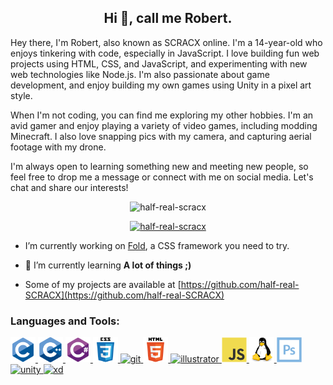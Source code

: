 <h2 align="center">Hi 👋, call me Robert.</h1>
Hey there, I'm Robert, also known as SCRACX online. I'm a 14-year-old who enjoys tinkering with code, especially in JavaScript. I love building fun web projects using HTML, CSS, and JavaScript, and experimenting with new web technologies like Node.js. I'm also passionate about game development, and enjoy building my own games using Unity in a pixel art style.

When I'm not coding, you can find me exploring my other hobbies. I'm an avid gamer and enjoy playing a variety of video games, including modding Minecraft. I also love snapping pics with my camera, and capturing aerial footage with my drone.

I'm always open to learning something new and meeting new people, so feel free to drop me a message or connect with me on social media. Let's chat and share our interests!
<p align="center"> <img src="https://komarev.com/ghpvc/?username=half-real-scracx&label=Profile%20views&color=435b6b&style=flat" alt="half-real-scracx" /> </p>

<p align="center"> <a href="https://github.com/ryo-ma/github-profile-trophy"><img src="https://github-profile-trophy.vercel.app/?username=half-real-scracx" alt="half-real-scracx" /></a> </p>

- I’m currently working on <a href="https://github.com/half-real-SCRACX/Fold">Fold</a>, a CSS framework you need to try.

- 🌱 I’m currently learning **A lot of things ;)**

- Some of my projects are available at [https://github.com/half-real-SCRACX](https://github.com/half-real-SCRACX)


<h3 align="left">Languages and Tools:</h3>
<p align="left"> <a href="https://www.cprogramming.com/" target="_blank"> <img src="https://raw.githubusercontent.com/devicons/devicon/master/icons/c/c-original.svg" alt="c" width="40" height="40"/> </a> <a href="https://www.w3schools.com/cpp/" target="_blank"> <img src="https://raw.githubusercontent.com/devicons/devicon/master/icons/cplusplus/cplusplus-original.svg" alt="cplusplus" width="40" height="40"/> </a> <a href="https://www.w3schools.com/cs/" target="_blank"> <img src="https://raw.githubusercontent.com/devicons/devicon/master/icons/csharp/csharp-original.svg" alt="csharp" width="40" height="40"/> </a> <a href="https://www.w3schools.com/css/" target="_blank"> <img src="https://raw.githubusercontent.com/devicons/devicon/master/icons/css3/css3-original-wordmark.svg" alt="css3" width="40" height="40"/> </a> <a href="https://git-scm.com/" target="_blank"> <img src="https://www.vectorlogo.zone/logos/git-scm/git-scm-icon.svg" alt="git" width="40" height="40"/> </a> <a href="https://www.w3.org/html/" target="_blank"> <img src="https://raw.githubusercontent.com/devicons/devicon/master/icons/html5/html5-original-wordmark.svg" alt="html5" width="40" height="40"/> </a> <a href="https://www.adobe.com/in/products/illustrator.html" target="_blank"> <img src="https://www.vectorlogo.zone/logos/adobe_illustrator/adobe_illustrator-icon.svg" alt="illustrator" width="40" height="40"/> </a> <a href="https://developer.mozilla.org/en-US/docs/Web/JavaScript" target="_blank"> <img src="https://raw.githubusercontent.com/devicons/devicon/master/icons/javascript/javascript-original.svg" alt="javascript" width="40" height="40"/> </a> <a href="https://www.linux.org/" target="_blank"> <img src="https://raw.githubusercontent.com/devicons/devicon/master/icons/linux/linux-original.svg" alt="linux" width="40" height="40"/> </a> <a href="https://www.photoshop.com/en" target="_blank"> <img src="https://raw.githubusercontent.com/devicons/devicon/master/icons/photoshop/photoshop-line.svg" alt="photoshop" width="40" height="40"/> </a> <a href="https://unity.com/" target="_blank"> <img src="https://www.vectorlogo.zone/logos/unity3d/unity3d-icon.svg" alt="unity" width="40" height="40"/> </a> <a href="https://www.adobe.com/products/xd.html" target="_blank"> <img src="https://cdn.worldvectorlogo.com/logos/adobe-xd.svg" alt="xd" width="40" height="40"/> </a> </p>
